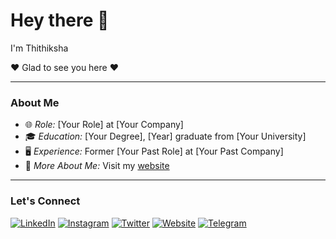 # Hey there 👋
I'm Thithiksha

❤️ Glad to see you here ❤️

---

### About Me
- 🌐 *Role:* [Your Role] at [Your Company]
- 🎓 *Education:* [Your Degree], [Year] graduate from [Your University]
- 🖥️ *Experience:* Former [Your Past Role] at [Your Past Company]
- 💬 *More About Me:* Visit my [website](https://thithiksha.com)

---

### Let's Connect

[![LinkedIn](https://img.shields.io/badge/LinkedIn-URL-blue?style=flat-square&logo=linkedin&logoColor=white)]([https://www.linkedin.com/in/your-linkedin](https://www.linkedin.com/in/thithiksha-basuvoju-5822a320a))
[![Instagram](https://img.shields.io/badge/Instagram-URL-pink?style=flat-square&logo=instagram&logoColor=white)](https://www.instagram.com/your-instagram)
[![Twitter](https://img.shields.io/badge/Twitter-URL-blue?style=flat-square&logo=twitter&logoColor=white)](https://twitter.com/your-twitter)
[![Website](https://img.shields.io/badge/Website-URL-blue?style=flat-square&logo=google-chrome&logoColor=white)](https://thithiksha.com)
[![Telegram](https://img.shields.io/badge/Telegram-URL-blue?style=flat-square&logo=telegram&logoColor=white)](https://telegram.me/your-telegram)
